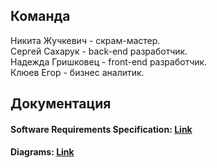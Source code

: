 
## Команда

Никита Жучкевич - скрам-мастер. </br>
Сергей Сахарук - back-end разработчик. </br>
Надежда Гришковец - front-end разработчик. </br>
Клюев Егор - бизнес аналитик. </br>

## Документация

#### Software Requirements Specification: [Link](https://github.com/TheAntoshkaBy/Bible_Wiki/blob/master/documentation/SRS.md)
#### Diagrams: [Link](https://github.com/TheAntoshkaBy/Boking-Club/blob/master/documentation/diagrams/README.md)
